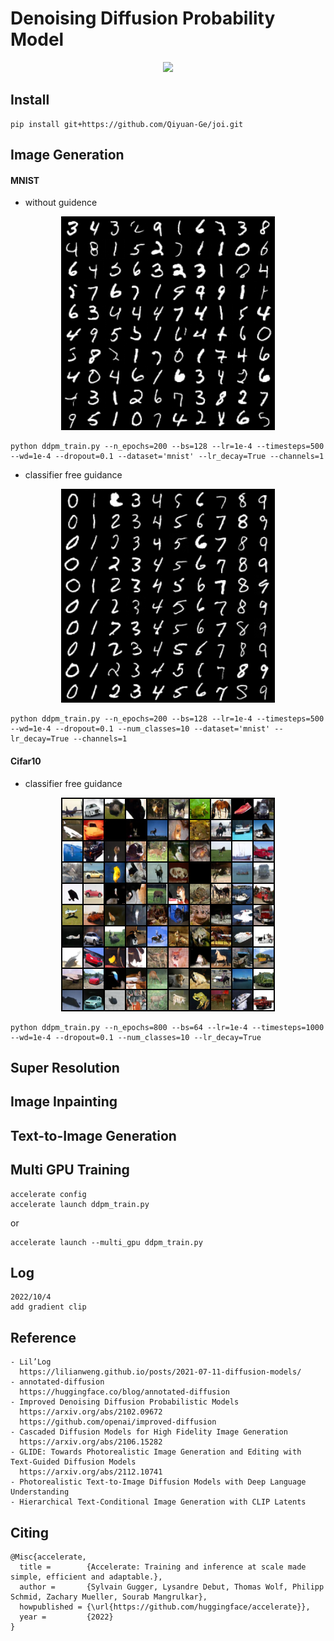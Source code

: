 
# Denoising Diffusion Probability Model

<div align=center>
<img src="https://user-images.githubusercontent.com/53368178/190867851-6d84fb48-ead7-47f1-90d4-4b71c7622396.png">
</div>

## Install
````
pip install git+https://github.com/Qiyuan-Ge/joi.git
````

## Image Generation

#### MNIST
- without guidence

<div align=center>
<img src="https://github.com/Qiyuan-Ge/joi/blob/main/samples/mnist_random.png">
</div>

````
python ddpm_train.py --n_epochs=200 --bs=128 --lr=1e-4 --timesteps=500 --wd=1e-4 --dropout=0.1 --dataset='mnist' --lr_decay=True --channels=1
````

- classifier free guidance

<div align=center>
<img src="https://github.com/Qiyuan-Ge/joi/blob/main/samples/mnist.png">
</div>

````
python ddpm_train.py --n_epochs=200 --bs=128 --lr=1e-4 --timesteps=500 --wd=1e-4 --dropout=0.1 --num_classes=10 --dataset='mnist' --lr_decay=True --channels=1
````

#### Cifar10
- classifier free guidance

<div align=center>
<img src="https://github.com/Qiyuan-Ge/joi/blob/main/samples/cifar-10.png">
</div>

````
python ddpm_train.py --n_epochs=800 --bs=64 --lr=1e-4 --timesteps=1000 --wd=1e-4 --dropout=0.1 --num_classes=10 --lr_decay=True
````

## Super Resolution

## Image Inpainting

## Text-to-Image Generation

## Multi GPU Training
````
accelerate config
accelerate launch ddpm_train.py
````
or
````
accelerate launch --multi_gpu ddpm_train.py
````

## Log
````
2022/10/4 
add gradient clip
````

## Reference
````
- Lil’Log
  https://lilianweng.github.io/posts/2021-07-11-diffusion-models/
- annotated-diffusion
  https://huggingface.co/blog/annotated-diffusion
- Improved Denoising Diffusion Probabilistic Models
  https://arxiv.org/abs/2102.09672
  https://github.com/openai/improved-diffusion
- Cascaded Diffusion Models for High Fidelity Image Generation
  https://arxiv.org/abs/2106.15282
- GLIDE: Towards Photorealistic Image Generation and Editing with Text-Guided Diffusion Models
  https://arxiv.org/abs/2112.10741
- Photorealistic Text-to-Image Diffusion Models with Deep Language Understanding
- Hierarchical Text-Conditional Image Generation with CLIP Latents
````

## Citing
````
@Misc{accelerate,
  title =        {Accelerate: Training and inference at scale made simple, efficient and adaptable.},
  author =       {Sylvain Gugger, Lysandre Debut, Thomas Wolf, Philipp Schmid, Zachary Mueller, Sourab Mangrulkar},
  howpublished = {\url{https://github.com/huggingface/accelerate}},
  year =         {2022}
}
````

